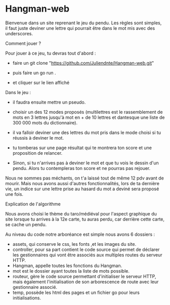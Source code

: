 # Hangman-web



Bienvenue dans un site reprenant le jeu du pendu. Les règles sont simples, il faut juste deviner une lettre qui pourrait être dans le mot mis avec des underscores.


Comment jouer ?


Pour jouer à ce jeu, tu devras tout d'abord :

- faire un git clone "https://github.com/Juliendnte/Hangman-web.git"

- puis faire un go run .

- et cliquer sur le lien affiché


Dans le jeu :

- il faudra ensuite mettre un pseudo.

- choisir un des 12 modes proposés (multilettres est le rassemblement de mots en 3 lettres jusqu'à mot en + de 10 lettres et dantesque une liste de 300 000 mots du dictionnaire).

- il va falloir deviner une des lettres du mot pris dans le mode choisi si tu réussis à deviner le mot.

- tu tomberas sur une page résultat qui te montrera ton score et une proposition de relancer.

- Sinon, si tu n'arrives pas à deviner le mot et que tu vois le dessin d'un pendu. Alors tu contempleras ton score et ne pourras pas rejouer.


Nous ne sommes pas méchants, on t'a laissé tout de même 12 pdv avant de mourir.
Mais nous avons aussi d'autres fonctionnalités, lors de ta dernière vie, un indice sur une lettre prise au hasard du mot a deviné sera proposé une fois.


Explication de l'algorithme


Nous avons choisi le thème du taro/médiéval pour l'aspect graphique du site lorsque tu arrives à la 12e carte, tu auras perdu, car derrière cette carte, se cache un pendu.


Au niveau du code notre arboréance est simple nous avons 6 dossiers :

- assets, qui conserve le css, les fonts ,et les images du site.
- controller, pour sa part contient le code source qui permet de déclarer les gestionnaires qui vont être associés aux multiples routes du serveur HTTP.
- Hangman, appelle toutes les fonctions du Hangman.
- mot est le dossier ayant toutes la liste de mots possible.
- routeur, gère le code source permettant d'initialiser le serveur HTTP, mais également l'initialisation de son arborescence de route avec leur gestionnaire associé.
- temp, possède les html des pages et un fichier go pour leurs initialisations.